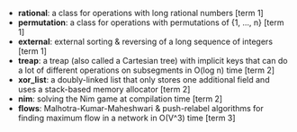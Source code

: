 - **rational**: a class for operations with long rational numbers [term 1]<br>
- **permutation**: a class for operations with permutations of {1, ..., n} [term 1]<br>
- **external**: external sorting & reversing of a long sequence of integers [term 1]<br>
- **treap**: a treap (also called a Cartesian tree) with implicit keys that can do a lot of different operations on subsegments in O(log n) time [term 2]<br>
- **xor_list**: a doubly-linked list that only stores one additional field and uses a stack-based memory allocator [term 2]<br>
- **nim**: solving the Nim game at compilation time [term 2]<br>
- **flows**: Malhotra-Kumar-Maheshwari & push-relabel algorithms for finding maximum flow in a network in O(V^3) time [term 3]

